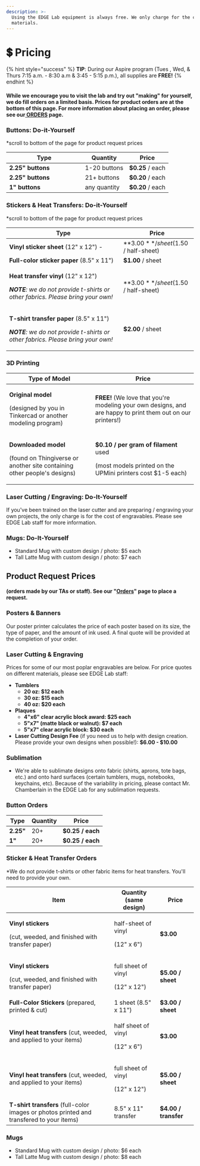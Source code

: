 ```yaml
---
description: >-
  Using the EDGE Lab equipment is always free. We only charge for the cost of
  materials.
---
```


# 💲 Pricing

{% hint style="success" %}
**TIP**: During our Aspire program (Tues , Wed, & Thurs 7:15 a.m. - 8:30 a.m & 3:45 - 5:15 p.m.), all supplies are **FREE!**&#x20;
{% endhint %}

#### While we encourage you to visit the lab and try out "making" for yourself, we do fill orders on a limited basis. Prices for product orders are at the bottom of this page. For more information about placing an order, please see our[ ORDERS](orders.md) page.&#x20;

### Buttons: Do-it-Yourself&#x20;

\*scroll to bottom of the page for product request prices

<table><thead><tr><th width="187.66666666666669">Type</th><th>Quantity</th><th>Price</th></tr></thead><tbody><tr><td><strong>2.25" buttons</strong> </td><td>1-20 buttons</td><td><strong>$0.25</strong> / each</td></tr><tr><td><strong>2.25" buttons</strong> </td><td>21+ buttons</td><td><strong>$0.20</strong> / each</td></tr><tr><td><strong>1" buttons</strong>     </td><td>any quantity</td><td><strong>$0.20</strong> / each</td></tr></tbody></table>

### Stickers & Heat Transfers: Do-it-Yourself

\*scroll to bottom of the page for product request prices&#x20;

| Type                                                                                                                                                                    | Price                                     |
| ----------------------------------------------------------------------------------------------------------------------------------------------------------------------- | ----------------------------------------- |
| **Vinyl sticker sheet** (12" x 12") -                                                                                                                                   | **$3.00** / sheet   ($1.50 / half-sheet)  |
| **Full-color sticker paper** (8.5" x 11")                                                                                                                               | **$1.00** / sheet                         |
| <p><strong>Heat transfer vinyl</strong> (12" x 12") </p><p><em><strong>NOTE</strong>: we do not provide t-shirts or other fabrics. Please bring your own!</em> </p>     | **$3.00** / sheet   ($1.50 / half-sheet)  |
| <p><strong>T-shirt transfer paper</strong> (8.5" x 11") </p><p><em><strong>NOTE</strong>: we do not provide t-shirts or other fabrics. Please bring your own!</em> </p> | **$2.00** / sheet                         |

### 3D Printing

| Type of Model                                                                                                            | Price                                                                                                                         |
| ------------------------------------------------------------------------------------------------------------------------ | ----------------------------------------------------------------------------------------------------------------------------- |
| <p><strong>Original model</strong> </p><p>(designed by you in Tinkercad or another modeling program)</p>                 | **FREE!** (We love that you're modeling your own designs, and are happy to print them out on our printers!)                   |
| <p><strong>Downloaded model</strong> </p><p>(found on Thingiverse or another site containing other people's designs)</p> | <p><strong>$0.10 / per gram of filament</strong> used </p><p>(most models printed on the UPMini printers cost $1-5 each) </p> |

### Laser Cutting / Engraving: Do-It-Yourself &#x20;

If you've been trained on the laser cutter and are preparing / engraving your own projects, the only charge is for the cost of engravables. Please see EDGE Lab staff for more information.&#x20;

### Mugs: Do-It-Yourself&#x20;

* Standard Mug with custom design / photo: $5 each
* Tall Latte Mug with custom design / photo: $7 each

## Product Request Prices&#x20;

#### (orders made by our TAs or staff). See our "[Orders](orders.md)" page to place a request.

### Posters & Banners

Our poster printer calculates the price of each poster based on its size, the type of paper, and the amount of ink used. A final quote will be provided at the completion of your order.&#x20;

### Laser Cutting & Engraving

Prices for some of our most poplar engravables are below. For price quotes on different materials, please see EDGE Lab staff:&#x20;

* **Tumblers**
  * **20 oz: $12 each**
  * **30 oz: $15 each**
  * **40 oz: $20 each**&#x20;
* **Plaques**&#x20;
  * **4"x6" clear acrylic block award: $25 each**
  * **5"x7" (matte black or walnut): $7 each**
  * **5"x7" clear acrylic block: $30 each**
* **Laser Cutting Design Fee** (if you need us to help with design creation. Please provide your own designs when possible!): **$6.00 - $10.00**&#x20;

### Sublimation

* We're able to sublimate designs onto fabric (shirts, aprons, tote bags, etc.) and onto hard surfaces (certain tumblers, mugs, notebooks, keychains, etc). Because of the variability in pricing, please contact Mr. Chamberlain in the EDGE Lab for any sublimation requests.&#x20;

### Button Orders&#x20;

| Type       | Quantity | Price             |
| ---------- | -------- | ----------------- |
| **2.25"**  | 20+      | **$0.25 / each**  |
| **1"**     | 20+      | **$0.25 / each**  |

### Sticker & Heat Transfer Orders&#x20;

\*We do not provide t-shirts or other fabric items for heat transfers. You'll need to provide your own.&#x20;

| Item                                                                                          | Quantity (same design)                              | Price                 |
| --------------------------------------------------------------------------------------------- | --------------------------------------------------- | --------------------- |
| <p><strong>Vinyl stickers</strong> </p><p>(cut, weeded, and finished with transfer paper)</p> | <p>half-sheet of vinyl </p><p>(12" x 6")</p><p></p> | **$3.00**             |
| <p><strong>Vinyl stickers</strong> </p><p>(cut, weeded, and finished with transfer paper)</p> | <p>full sheet of vinyl </p><p>(12" x 12")</p>       | **$5.00 / sheet**     |
| **Full-Color Stickers** (prepared, printed & cut)                                             | 1 sheet (8.5" x 11")                                | **$3.00 / sheet**     |
| **Vinyl heat transfers** (cut, weeded, and applied to your items)                             | <p>half sheet of vinyl </p><p>(12" x 6") </p>       | **$3.00**             |
| **Vinyl heat transfers** (cut, weeded, and applied to your items)                             | <p>full sheet of vinyl </p><p>(12" x 12")</p>       | **$5.00 / sheet**     |
| **T-shirt transfers** (full-color images or photos printed and transfered to your items)      |  8.5" x 11" transfer                                | **$4.00 / transfer**  |

### Mugs

* Standard Mug with custom design / photo: $6 each
* Tall Latte Mug with custom design / photo: $8 each
